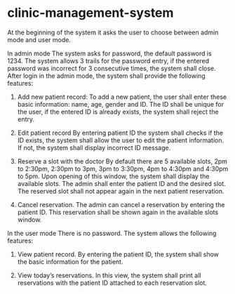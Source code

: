 # clinic-management-system

At the beginning of the system it asks the user to choose
between admin mode and user mode.

In admin mode
The system asks for password, the default password is 1234. The system allows 3 trails for the password
entry, if the entered password was incorrect for 3 consecutive times, the system shall close. After login
in the admin mode, the system shall provide the following features:

1. Add new patient record:
To add a new patient, the user shall enter these basic information: name, age, gender and
ID. The ID shall be unique for the user, if the entered ID is already exists, the system shall reject the
entry.

2. Edit patient record
By entering patient ID the system shall checks if the ID exists, the system shall allow the user to edit the
patient information. If not, the system shall display incorrect ID message.

3. Reserve a slot with the doctor
By default there are 5 available slots, 2pm to 2:30pm, 2:30pm to 3pm, 3pm to 3:30pm, 4pm to 4:30pm
and 4:30pm to 5pm. Upon opening of this window, the system shall display the available slots. The
admin shall enter the patient ID and the desired slot. The reserved slot shall not appear again in the next
patient reservation.

4. Cancel reservation.
The admin can cancel a reservation by entering the patient ID. This reservation shall be shown again in
the available slots window.


In the user mode
There is no password. The system allows the following features:

1. View patient record.
By entering the patient ID, the system shall show the basic information for the patient.

2. View today’s reservations.
In this view, the system shall print all reservations with the patient ID attached to each reservation slot.
